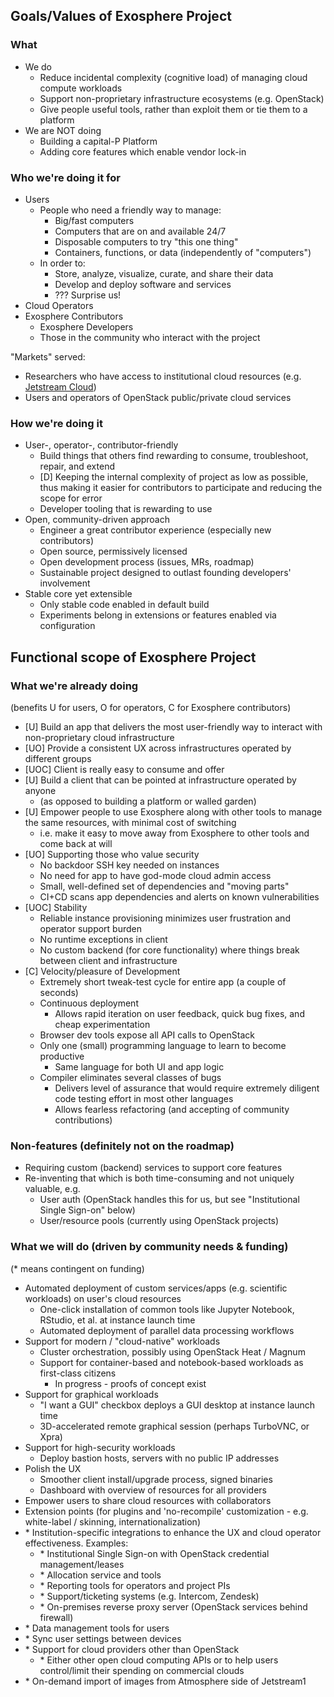 ## Goals/Values of Exosphere Project

### What

- We do
  - Reduce incidental complexity (cognitive load) of managing cloud compute workloads
  - Support non-proprietary infrastructure ecosystems (e.g. OpenStack)
  - Give people useful tools, rather than exploit them or tie them to a platform
- We are NOT doing
  - Building a capital-P Platform
  - Adding core features which enable vendor lock-in


### Who we're doing it for

- Users
  - People who need a friendly way to manage:
    - Big/fast computers
    - Computers that are on and available 24/7
    - Disposable computers to try "this one thing"
    - Containers, functions, or data (independently of "computers")
  - In order to:
    - Store, analyze, visualize, curate, and share their data
    - Develop and deploy software and services
    - ??? Surprise us!
- Cloud Operators
- Exosphere Contributors
  - Exosphere Developers
  - Those in the community who interact with the project

"Markets" served:
- Researchers who have access to institutional cloud resources (e.g. [Jetstream Cloud](https://jetstream-cloud.org))
- Users and operators of OpenStack public/private cloud services


### How we're doing it

- User-, operator-, contributor-friendly
  - Build things that others find rewarding to consume, troubleshoot, repair, and extend
  - [D] Keeping the internal complexity of project as low as possible, thus making it easier for contributors to participate and reducing the scope for error
  - Developer tooling that is rewarding to use
- Open, community-driven approach
  - Engineer a great contributor experience (especially new contributors)
  - Open source, permissively licensed
  - Open development process (issues, MRs, roadmap)
  - Sustainable project designed to outlast founding developers' involvement
- Stable core yet extensible
  - Only stable code enabled in default build
  - Experiments belong in extensions or features enabled via configuration


## Functional scope of Exosphere Project

### What we're already doing

(benefits U for users, O for operators, C for Exosphere contributors)

- [U] Build an app that delivers the most user-friendly way to interact with non-proprietary cloud infrastructure
- [UO] Provide a consistent UX across infrastructures operated by different groups
- [UOC] Client is really easy to consume and offer
- [U] Build a client that can be pointed at infrastructure operated by anyone
  - (as opposed to building a platform or walled garden)
- [U] Empower people to use Exosphere along with other tools to manage the same resources, with minimal cost of switching
  - i.e. make it easy to move away from Exosphere to other tools and come back at will
- [UO] Supporting those who value security
  - No backdoor SSH key needed on instances
  - No need for app to have god-mode cloud admin access
  - Small, well-defined set of dependencies and "moving parts"
  - CI+CD scans app dependencies and alerts on known vulnerabilities
- [UOC] Stability
  - Reliable instance provisioning minimizes user frustration and operator support burden
  - No runtime exceptions in client
  - No custom backend (for core functionality) where things break between client and infrastructure
- [C] Velocity/pleasure of Development
  - Extremely short tweak-test cycle for entire app (a couple of seconds)
  - Continuous deployment
    - Allows rapid iteration on user feedback, quick bug fixes, and cheap experimentation
  - Browser dev tools expose all API calls to OpenStack
  - Only one (small) programming language to learn to become productive
    - Same language for both UI and app logic
  - Compiler eliminates several classes of bugs
    - Delivers level of assurance that would require extremely diligent code testing effort in most other languages
    - Allows fearless refactoring (and accepting of community contributions)


### Non-features (definitely not on the roadmap)

- Requiring custom (backend) services to support core features
- Re-inventing that which is both time-consuming and not uniquely valuable, e.g.
  - User auth (OpenStack handles this for us, but see "Institutional Single Sign-on" below)
  - User/resource pools (currently using OpenStack projects)


### What we will do (driven by community needs & funding)

(* means contingent on funding)

- Automated deployment of custom services/apps (e.g. scientific workloads) on user's cloud resources
  - One-click installation of common tools like Jupyter Notebook, RStudio, et al. at instance launch time
  - Automated deployment of parallel data processing workflows
- Support for modern / "cloud-native" workloads
  - Cluster orchestration, possibly using OpenStack Heat / Magnum
  - Support for container-based and notebook-based workloads as first-class citizens
    - In progress - proofs of concept exist
- Support for graphical workloads
  - "I want a GUI" checkbox deploys a GUI desktop at instance launch time
  - 3D-accelerated remote graphical session (perhaps TurboVNC, or Xpra)
- Support for high-security workloads
  - Deploy bastion hosts, servers with no public IP addresses
- Polish the UX
  - Smoother client install/upgrade process, signed binaries
  - Dashboard with overview of resources for all providers
- Empower users to share cloud resources with collaborators
- Extension points (for plugins and 'no-recompile' customization - e.g. white-label / skinning, internationalization)
- \* Institution-specific integrations to enhance the UX and cloud operator effectiveness. Examples:
    - \* Institutional Single Sign-on with OpenStack credential management/leases
    - \* Allocation service and tools
    - \* Reporting tools for operators and project PIs
    - \* Support/ticketing systems (e.g. Intercom, Zendesk)
    - \* On-premises reverse proxy server (OpenStack services behind firewall)
- \* Data management tools for users
- \* Sync user settings between devices
- \* Support for cloud providers other than OpenStack
    - \* Either other open cloud computing APIs or to help users control/limit their spending on commercial clouds
- \* On-demand import of images from Atmosphere side of Jetstream1
